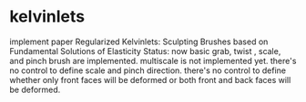 # kelvinlets
implement paper Regularized Kelvinlets: Sculpting Brushes based on Fundamental Solutions of Elasticity
Status:
now basic grab, twist , scale, and pinch brush are implemented.
multiscale is not implemented yet.
there's no control to define scale and pinch direction.
there's no control to define whether only front faces will be deformed or both front and back faces will be deformed.
